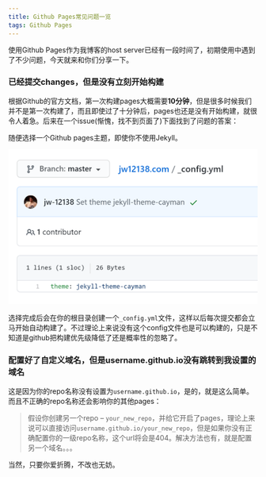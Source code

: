 ```yaml
---
title: Github Pages常见问题一览
tags: Github Pages
---
```


使用Github Pages作为我博客的host server已经有一段时间了，初期使用中遇到了不少问题，今天就来和你们分享一下。

### 已经提交changes，但是没有立刻开始构建

根据Github的官方文档，第一次构建pages大概需要**10分钟**，但是很多时候我们并不是第一次构建了，而且即使过了十分钟后，pages也还是没有开始构建，就很令人着急。后来在一个issue(惭愧，找不到页面了)下面找到了问题的答案：

随便选择一个Github pages主题，即使你不使用Jekyll。

![image-20200707100136926](/p_assets/202007/image-20200707100136926.png)

选择完成后会在你的根目录创建一个`_config.yml`文件，这样以后每次提交都会立马开始自动构建了。不过理论上来说没有这个config文件也是可以构建的，只是不知道是github把构建优先级降低了还是概率性的忽略了。

### 配置好了自定义域名，但是username.github.io没有跳转到我设置的域名

这是因为你的repo名称没有设置为`username.github.io`，是的，就是这么简单。而且不正确的repo名称还会影响你的其他pages：

> 假设你创建另一个repo – `your_new_repo`，并给它开启了pages，理论上来说可以直接访问`username.github.io/your_new_repo`，但是如果你没有正确配置你的一级repo名称，这个url将会是404。解决方法也有，就是配置另一个域名。。。

当然，只要你爱折腾，不改也无妨。